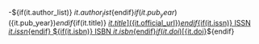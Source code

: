 -${if(it.author_list)} ${it.author_list}${endif}${if(it.pub_year)} (${it.pub_year})${endif}${if(it.title)} [${it.title}](${it.official_url})${endif}${if(it.issn)} ISSN ${it.issn}${endif} ${if(it.isbn)} ISBN ${it.isbn}${endif}${if(it.doi)} [${it.doi}](https://doi.org/${it.doi})${endif}
